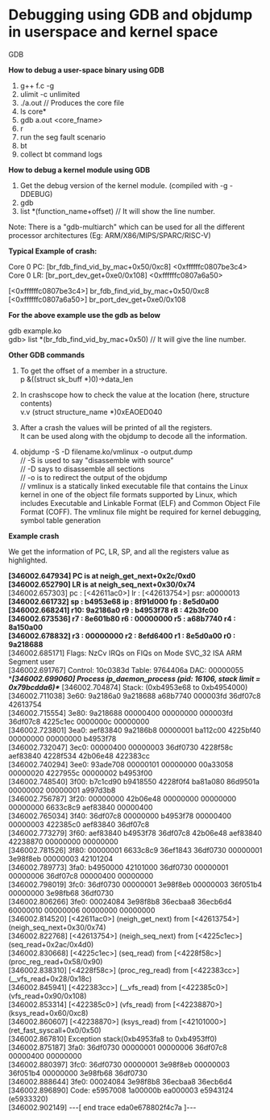 # Debugging using GDB and objdump in userspace and kernel space
GDB


**How to debug a user-space binary using GDB**

1) g++ f.c -g
2) ulimit -c unlimited
3) ./a.out // Produces the core file
4) ls core*
5) gdb a.out <core_fname>
7) r
8) run the seg fault scenario
9) bt
10) collect bt command logs

**How to debug a kernel module using GDB**

1) Get the debug version of the kernel module. (compiled with -g -DDEBUG)
2) gdb
3) list *(function_name+offset) // It will show the line number.

Note: There is a "gdb-multiarch" which can be used for all the different processor architectures (Eg: ARM/X86/MIPS/SPARC/RISC-V)

**Typical Example of crash:**

Core 0 PC: [br_fdb_find_vid_by_mac+0x50/0xc8] <0xffffffc0807be3c4>\
Core 0 LR: [br_port_dev_get+0xe0/0x108] <0xffffffc0807a6a50>

[<0xffffffc0807be3c4>] br_fdb_find_vid_by_mac+0x50/0xc8\
[<0xffffffc0807a6a50>] br_port_dev_get+0xe0/0x108

**For the above example use the gdb as below**

gdb example.ko \
gdb> list *(br_fdb_find_vid_by_mac+0x50) // It will give the line number.

**Other GDB commands**
1) To get the offset of a member in a structure. \
    p &((struct sk_buff *)0)->data_len
   
2) In crashscope how to check the value at the location (here, structure contents) \
    v.v (struct structure_name *)0xEAOED040

3) After a crash the values will be printed of all the registers. \
   It can be used along with the objdump to decode all the information.

4) objdump -S -D filename.ko/vmlinux -o output.dump \
   // -S is used to say "disassemble with source" \
   // -D says to disassemble all sections \
   // -o is to redirect the output of the objdump \
   // vmlinux is a statically linked executable file that contains the Linux kernel in one of the object file formats supported by Linux, which includes Executable and Linkable Format (ELF) and Common Object File Format (COFF). The vmlinux file might be required for kernel debugging, symbol table generation 

**Example crash**

We get the information of PC, LR, SP, and all the registers value as highlighted.

**[346002.647934] PC is at neigh_get_next+0x2c/0xd0\
[346002.652790] LR is at neigh_seq_next+0x30/0x74**\
[346002.657303] pc : [<42611ac0>]    lr : [<42613754>]    psr: a0000013\
**[346002.661732] sp : b4953e68  ip : 8f91d000  fp : 8e5d0a00\
[346002.668241] r10: 9a2186a0  r9 : b4953f78  r8 : 42b3fc00\
[346002.673536] r7 : 8e601b80  r6 : 00000000  r5 : a68b7740  r4 : 8a150a00\
[346002.678832] r3 : 00000000  r2 : 8efd6400  r1 : 8e5d0a00  r0 : 9a218688**\
[346002.685171] Flags: NzCv  IRQs on  FIQs on  Mode SVC_32  ISA ARM  Segment user\
[346002.691767] Control: 10c0383d  Table: 9764406a  DAC: 00000055\
****[346002.699060] Process ip_daemon_process (pid: 16106, stack limit = 0x79bcdda6)\****
[346002.704874] Stack: (0xb4953e68 to 0xb4954000)\
[346002.711038] 3e60:                   9a2186a0 9a218688 a68b7740 000003fd 36df07c8 42613754\
[346002.715554] 3e80: 9a218688 00000400 00000000 000003fd 36df07c8 4225c1ec 0000000c 00000000\
[346002.723801] 3ea0: aef83840 9a2186b8 00000001 ba112c00 4225bf40 00000000 00000000 b4953f78\
[346002.732047] 3ec0: 00000400 00000003 36df0730 4228f58c aef83840 4228f534 42b06e48 422383cc\
[346002.740294] 3ee0: 93ade708 00000101 00000000 00a33058 00000020 4227955c 00000002 b4953f00\
[346002.748540] 3f00: b7c1cd90 b9418550 4228f0f4 ba81a080 86d9501a 00000002 00000001 a997d3b8\
[346002.756787] 3f20: 00000000 42b06e48 00000000 00000000 00000000 6633c8c9 aef83840 00000400\
[346002.765034] 3f40: 36df07c8 00000000 b4953f78 00000400 00000003 422385c0 aef83840 36df07c8\
[346002.773279] 3f60: aef83840 b4953f78 36df07c8 42b06e48 aef83840 42238870 00000000 00000000\
[346002.781526] 3f80: 00000001 6633c8c9 36ef1843 36df0730 00000001 3e98f8eb 00000003 42101204\
[346002.789773] 3fa0: b4950000 42101000 36df0730 00000001 00000006 36df07c8 00000400 00000000\
[346002.798019] 3fc0: 36df0730 00000001 3e98f8eb 00000003 36f051b4 00000000 3e98fb68 36df0730\
[346002.806266] 3fe0: 00024084 3e98f8b8 36ecbaa8 36ecb6d4 60000010 00000006 00000000 00000000\
[346002.814520] [<42611ac0>] (neigh_get_next) from [<42613754>] (neigh_seq_next+0x30/0x74)\
[346002.822768] [<42613754>] (neigh_seq_next) from [<4225c1ec>] (seq_read+0x2ac/0x4d0)\
[346002.830668] [<4225c1ec>] (seq_read) from [<4228f58c>] (proc_reg_read+0x58/0x90)\
[346002.838310] [<4228f58c>] (proc_reg_read) from [<422383cc>] (__vfs_read+0x28/0x18c)\
[346002.845941] [<422383cc>] (__vfs_read) from [<422385c0>] (vfs_read+0x90/0x108)\
[346002.853314] [<422385c0>] (vfs_read) from [<42238870>] (ksys_read+0x60/0xc8)\
[346002.860607] [<42238870>] (ksys_read) from [<42101000>] (ret_fast_syscall+0x0/0x50)\
[346002.867810] Exception stack(0xb4953fa8 to 0xb4953ff0)\
[346002.875187] 3fa0:                   36df0730 00000001 00000006 36df07c8 00000400 00000000\
[346002.880397] 3fc0: 36df0730 00000001 3e98f8eb 00000003 36f051b4 00000000 3e98fb68 36df0730\
[346002.888644] 3fe0: 00024084 3e98f8b8 36ecbaa8 36ecb6d4\
[346002.896890] Code: e5957008 1a00000b ea000003 e5943124 (e5933320)\
[346002.902149] ---[ end trace eda0e678802f4c7a ]---


